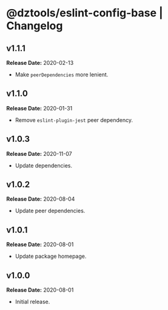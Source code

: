 # @dztools/eslint-config-base | Changelog

## v1.1.1

**Release Date:** 2020-02-13

* Make `peerDependencies` more lenient.

## v1.1.0

**Release Date:** 2020-01-31

* Remove `eslint-plugin-jest` peer dependency.

## v1.0.3

**Release Date:** 2020-11-07

* Update dependencies.

## v1.0.2

**Release Date:** 2020-08-04

* Update peer dependencies.

## v1.0.1

**Release Date:** 2020-08-01

* Update package homepage.

## v1.0.0

**Release Date:** 2020-08-01

* Initial release.
